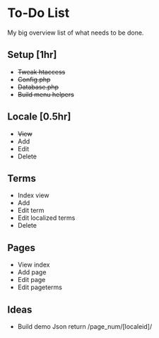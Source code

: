 # To-Do List

My big overview list of what needs to be done.

## Setup [1hr]
* <del>Tweak htaccess </del>
* <del>Config.php</del>
* <del>Database.php</del>
* <del>Build menu helpers</del>


## Locale [0.5hr]
* <del>View</del>
* Add
* Edit
* Delete

## Terms

* Index view
* Add
* Edit term
* Edit localized terms
* Delete

## Pages

* View index
* Add page
* Edit page
* Edit pageterms

## Ideas

* Build demo Json return /page_num/[localeid]/
